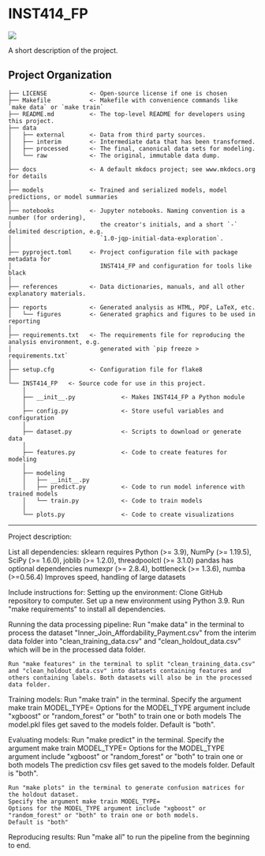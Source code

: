 # INST414_FP

<a target="_blank" href="https://cookiecutter-data-science.drivendata.org/">
    <img src="https://img.shields.io/badge/CCDS-Project%20template-328F97?logo=cookiecutter" />
</a>

A short description of the project.

## Project Organization

```
├── LICENSE            <- Open-source license if one is chosen
├── Makefile           <- Makefile with convenience commands like `make data` or `make train`
├── README.md          <- The top-level README for developers using this project.
├── data
│   ├── external       <- Data from third party sources.
│   ├── interim        <- Intermediate data that has been transformed.
│   ├── processed      <- The final, canonical data sets for modeling.
│   └── raw            <- The original, immutable data dump.
│
├── docs               <- A default mkdocs project; see www.mkdocs.org for details
│
├── models             <- Trained and serialized models, model predictions, or model summaries
│
├── notebooks          <- Jupyter notebooks. Naming convention is a number (for ordering),
│                         the creator's initials, and a short `-` delimited description, e.g.
│                         `1.0-jqp-initial-data-exploration`.
│
├── pyproject.toml     <- Project configuration file with package metadata for 
│                         INST414_FP and configuration for tools like black
│
├── references         <- Data dictionaries, manuals, and all other explanatory materials.
│
├── reports            <- Generated analysis as HTML, PDF, LaTeX, etc.
│   └── figures        <- Generated graphics and figures to be used in reporting
│
├── requirements.txt   <- The requirements file for reproducing the analysis environment, e.g.
│                         generated with `pip freeze > requirements.txt`
│
├── setup.cfg          <- Configuration file for flake8
│
└── INST414_FP   <- Source code for use in this project.
    │
    ├── __init__.py             <- Makes INST414_FP a Python module
    │
    ├── config.py               <- Store useful variables and configuration
    │
    ├── dataset.py              <- Scripts to download or generate data
    │
    ├── features.py             <- Code to create features for modeling
    │
    ├── modeling                
    │   ├── __init__.py 
    │   ├── predict.py          <- Code to run model inference with trained models          
    │   └── train.py            <- Code to train models
    │
    └── plots.py                <- Code to create visualizations
```

--------

Project description:

List all dependencies:
    sklearn requires Python (>= 3.9), NumPy (>= 1.19.5), SciPy (>= 1.6.0), joblib (>= 1.2.0), threadpoolctl (>= 3.1.0)
    pandas has optional dependencies numexpr (>= 2.8.4), bottleneck (>= 1.3.6), numba (>=0.56.4)
        Improves speed, handling of large datasets


Include instructions for:
Setting up the environment:
    Clone GitHub repository to computer. Set up a new environment using Python 3.9.
    Run "make requirements" to install all dependencies.

Running the data processing pipeline:
    Run "make data" in the terminal to process the dataset "Inner_Join_Affordability_Payment.csv" from the interim data folder 
    into "clean_training_data.csv" and "clean_holdout_data.csv" which will be in the processed data folder. 

    Run "make features" in the terminal to split "clean_training_data.csv" and "clean_holdout_data.csv" into datasets containing features and 
    others containing labels. Both datasets will also be in the processed data folder.

Training models: 
    Run "make train" in the terminal. Specify the argument make train MODEL_TYPE=
    Options for the MODEL_TYPE argument include "xgboost" or "random_forest" or "both" to train one or both models
    The model.pkl files get saved to the models folder. Default is "both".

Evaluating models:
    Run "make predict" in the terminal. Specify the argument make train MODEL_TYPE=
    Options for the MODEL_TYPE argument include "xgboost" or "random_forest" or "both" to train one or both models
    The prediction csv files get saved to the models folder. Default is "both".

    Run "make plots" in the terminal to generate confusion matrices for the holdout dataset. 
    Specify the argument make train MODEL_TYPE=
    Options for the MODEL_TYPE argument include "xgboost" or "random_forest" or "both" to train one or both models.
    Default is "both"

Reproducing results:
    Run "make all" to run the pipeline from the beginning to end.